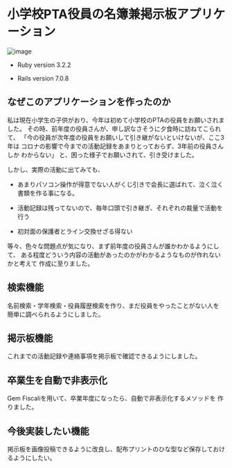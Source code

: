 # 小学校PTA役員の名簿兼掲示板アプリケーション

![image](https://github.com/kinakoricecake/bbs_chokuzen2/assets/157467116/a6414183-5ee3-4c5c-936f-dce250698a2f)

* Ruby version 3.2.2

* Rails version 7.0.8

## なぜこのアプリケーションを作ったのか

私は現在小学生の子供がおり、今年は初めて小学校のPTAの役員をお願いされました。
その時、前年度の役員さんが、申し訳なさそうに夕食時に訪ねてこられて、
「今の役員が次年度の役員をお願いして引き継がないといけないが、ここ3年は
コロナの影響で今までの活動記録をあまりとっておらず、3年前の役員さんしか
わからない」
と、困った様子でお願いされて、引き受けました。

しかし、実際の活動に出てみても、

 * あまりパソコン操作が得意でない人がくじ引きで会長に選ばれて、泣く泣く
    書類を作る事になる。

* 活動記録は残ってないので、毎年口頭で引き継ぎ、それぞれの裁量で活動を行う

* 初対面の保護者とライン交換せざる得ない

等々、色々な問題点が気になり、まず前年度の役員さんが誰かわかるようにして、
ある程度どういう内容の活動があったのかがわかるようなものが作れないかと考えて
作成に至りました。

## 検索機能




名前検索・学年検索・役員履歴検索を作り、まだ役員をやったことがない人を
簡単に調べられるようにしました。

## 掲示板機能



これまでの活動記録や連絡事項を掲示板で確認できるようにしました。

## 卒業生を自動で非表示化
Gem Fiscaliを用いて、卒業年度になったら、自動で非表示化するメソッドを
作りました。

## 今後実装したい機能
掲示板を画像投稿できるように改良し、配布プリントのひな型など保存しておけるようにしたい。


